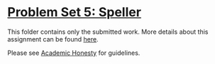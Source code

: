 # [Problem Set 5: Speller](https://cs50.harvard.edu/x/2022/psets/5/speller/)

This folder contains only the submitted work. More details about this assignment can be found [here](https://cs50.harvard.edu/x/2022/psets/5/speller/).

Please see [Academic Honesty](https://cs50.harvard.edu/x/2022/honesty/) for guidelines.
